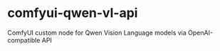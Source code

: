 # comfyui-qwen-vl-api
ComfyUI custom node for Qwen Vision Language models via OpenAI-compatible API
